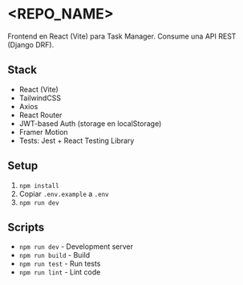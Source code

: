 # <REPO_NAME>

Frontend en React (Vite) para Task Manager. Consume una API REST (Django DRF).

## Stack
- React (Vite)
- TailwindCSS
- Axios
- React Router
- JWT-based Auth (storage en localStorage)
- Framer Motion
- Tests: Jest + React Testing Library

## Setup
1. `npm install`
2. Copiar `.env.example` a `.env`
3. `npm run dev`

## Scripts
- `npm run dev` - Development server
- `npm run build` - Build
- `npm run test` - Run tests
- `npm run lint` - Lint code
